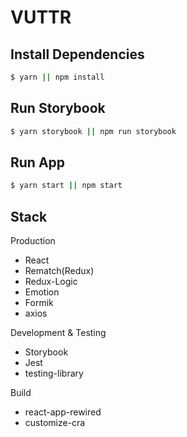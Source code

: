 # VUTTR

## Install Dependencies

```bash
$ yarn || npm install
```

## Run Storybook

```bash
$ yarn storybook || npm run storybook
```

## Run App

```bash
$ yarn start || npm start
```

## Stack

Production

- React
- Rematch(Redux)
- Redux-Logic
- Emotion
- Formik
- axios

Development & Testing

- Storybook
- Jest
- testing-library

Build

- react-app-rewired
- customize-cra
